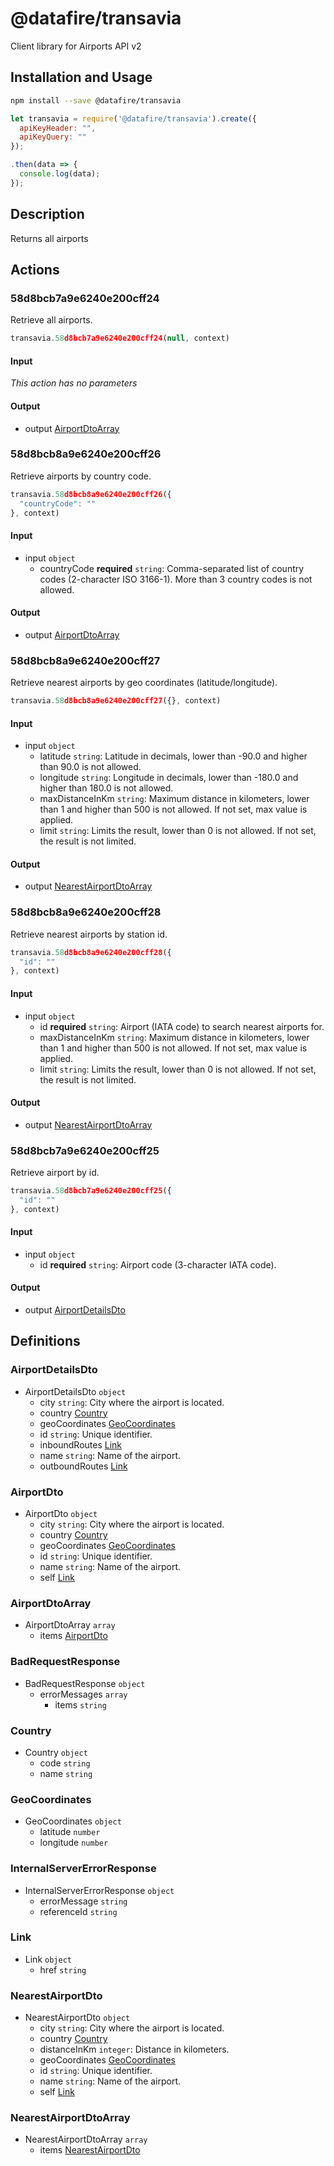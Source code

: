 # @datafire/transavia

Client library for Airports API v2

## Installation and Usage
```bash
npm install --save @datafire/transavia
```
```js
let transavia = require('@datafire/transavia').create({
  apiKeyHeader: "",
  apiKeyQuery: ""
});

.then(data => {
  console.log(data);
});
```

## Description

Returns all airports

## Actions

### 58d8bcb7a9e6240e200cff24
Retrieve all airports.


```js
transavia.58d8bcb7a9e6240e200cff24(null, context)
```

#### Input
*This action has no parameters*

#### Output
* output [AirportDtoArray](#airportdtoarray)

### 58d8bcb8a9e6240e200cff26
Retrieve airports by country code.


```js
transavia.58d8bcb8a9e6240e200cff26({
  "countryCode": ""
}, context)
```

#### Input
* input `object`
  * countryCode **required** `string`: Comma-separated list of country codes (2-character ISO 3166-1). More than 3 country codes is not allowed.

#### Output
* output [AirportDtoArray](#airportdtoarray)

### 58d8bcb8a9e6240e200cff27
Retrieve nearest airports by geo coordinates (latitude/longitude).


```js
transavia.58d8bcb8a9e6240e200cff27({}, context)
```

#### Input
* input `object`
  * latitude `string`: Latitude in decimals, lower than -90.0 and higher than 90.0 is not allowed.
  * longitude `string`: Longitude in decimals, lower than -180.0 and higher than 180.0 is not allowed.
  * maxDistanceInKm `string`: Maximum distance in kilometers, lower than 1 and higher than 500 is not allowed. If not set, max value is applied.
  * limit `string`: Limits the result, lower than 0 is not allowed. If not set, the result is not limited.

#### Output
* output [NearestAirportDtoArray](#nearestairportdtoarray)

### 58d8bcb8a9e6240e200cff28
Retrieve nearest airports by station id.


```js
transavia.58d8bcb8a9e6240e200cff28({
  "id": ""
}, context)
```

#### Input
* input `object`
  * id **required** `string`: Airport (IATA code) to search nearest airports for.
  * maxDistanceInKm `string`: Maximum distance in kilometers, lower than 1 and higher than 500 is not allowed. If not set, max value is applied.
  * limit `string`: Limits the result, lower than 0 is not allowed. If not set, the result is not limited.

#### Output
* output [NearestAirportDtoArray](#nearestairportdtoarray)

### 58d8bcb7a9e6240e200cff25
Retrieve airport by id.


```js
transavia.58d8bcb7a9e6240e200cff25({
  "id": ""
}, context)
```

#### Input
* input `object`
  * id **required** `string`: Airport code (3-character IATA code).

#### Output
* output [AirportDetailsDto](#airportdetailsdto)



## Definitions

### AirportDetailsDto
* AirportDetailsDto `object`
  * city `string`: City where the airport is located.
  * country [Country](#country)
  * geoCoordinates [GeoCoordinates](#geocoordinates)
  * id `string`: Unique identifier.
  * inboundRoutes [Link](#link)
  * name `string`: Name of the airport.
  * outboundRoutes [Link](#link)

### AirportDto
* AirportDto `object`
  * city `string`: City where the airport is located.
  * country [Country](#country)
  * geoCoordinates [GeoCoordinates](#geocoordinates)
  * id `string`: Unique identifier.
  * name `string`: Name of the airport.
  * self [Link](#link)

### AirportDtoArray
* AirportDtoArray `array`
  * items [AirportDto](#airportdto)

### BadRequestResponse
* BadRequestResponse `object`
  * errorMessages `array`
    * items `string`

### Country
* Country `object`
  * code `string`
  * name `string`

### GeoCoordinates
* GeoCoordinates `object`
  * latitude `number`
  * longitude `number`

### InternalServerErrorResponse
* InternalServerErrorResponse `object`
  * errorMessage `string`
  * referenceId `string`

### Link
* Link `object`
  * href `string`

### NearestAirportDto
* NearestAirportDto `object`
  * city `string`: City where the airport is located.
  * country [Country](#country)
  * distanceInKm `integer`: Distance in kilometers.
  * geoCoordinates [GeoCoordinates](#geocoordinates)
  * id `string`: Unique identifier.
  * name `string`: Name of the airport.
  * self [Link](#link)

### NearestAirportDtoArray
* NearestAirportDtoArray `array`
  * items [NearestAirportDto](#nearestairportdto)


